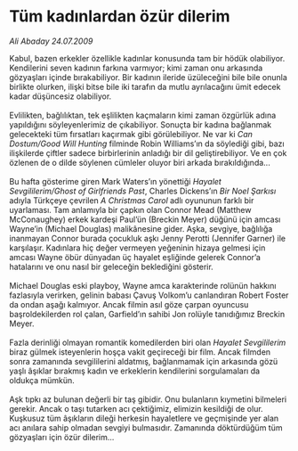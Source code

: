 # Tüm kadınlardan özür dilerim

*Ali Abaday 24.07.2009*

<div class="taraf_structure_2col_1zq">
<div class="margen_n">



 <p>Kabul, bazen erkekler özellikle kadınlar konusunda tam bir hödük olabiliyor. Kendilerini seven kadının farkına varmıyor; kimi zaman onu arkasında gözyaşları içinde bırakabiliyor. Bir kadının ileride üzüleceğini bile bile onunla birlikte olurken, ilişki bitse bile iki tarafın da mutlu ayrılacağını ümit edecek kadar düşüncesiz olabiliyor. <br/><br/>Evlilikten, bağlılıktan, tek eşlilikten kaçmaların kimi zaman özgürlük adına yapıldığını söyleyenlerimiz de çıkabiliyor. Sonuçta bir kadına bağlanmak gelecekteki tüm fırsatları kaçırmak gibi görülebiliyor. Ne var ki <i>Can Dostum/Good Will Hunting </i>filminde Robin Williams’ın da söylediği gibi, bazı ilişkilerde çiftler sadece birbirlerinin anladığı bir dil geliştirebiliyor. Ve en çok özlenen de o dilde söylenen cümleler oluyor biri arkada bırakıldığında... <br/><br/>Bu hafta gösterime giren Mark Waters’ın yönettiği <i>Hayalet Sevgililerim/Ghost of Girlfriends Past</i>, Charles Dickens’ın <i>Bir Noel Şarkısı </i>adıyla Türkçeye çevrilen <i>A Christmas Carol </i>adlı oyununun farklı bir uyarlaması. Tam anlamıyla bir çapkın olan Connor Mead (Matthew McConaughey) erkek kardeşi Paul’ün (Breckin Meyer) düğünü için amcası Wayne’in (Michael Douglas) malikânesine gider. Aşka, sevgiye, bağlılığa inanmayan Connor burada çocukluk aşkı Jenny Perotti (Jennifer Garner) ile karşılaşır. Kadınlara hiç değer vermeyen yeğeninin hizaya gelmesi için amcası Wayne öbür dünyadan üç hayalet eşliğinde gelerek Connor’a hatalarını ve onu nasıl bir geleceğin beklediğini gösterir. <br/><br/>Michael Douglas eski playboy, Wayne amca karakterinde rolünün hakkını fazlasıyla verirken, gelinin babası Çavuş Volkom’u canlandıran Robert Foster da ondan aşağı kalmıyor. Ancak filmin asıl göze çarpan oyuncusu başroldekilerden rol çalan, Garfield’ın sahibi Jon rolüyle tanıdığımız Breckin Meyer. <br/><br/>Fazla derinliği olmayan romantik komedilerden biri olan <i>Hayalet Sevgililerim </i>biraz gülmek isteyenlerin hoşça vakit geçireceği bir film. Ancak filmden sonra zamanında sevgililerini aldatmış, bağlanmamak için arkasında gözü yaşlı âşıklar bırakmış kadın ve erkeklerin kendilerini sorgulamaları da oldukça mümkün. <br/><br/>Aşk tıpkı az bulunan değerli bir taş gibidir. Onu bulanların kıymetini bilmeleri gerekir. Ancak o taşı tutarken acı çektiğimiz, elimizin kesildiği de olur. Kuşkusuz tüm âşıkların dileği herkesin hayaletlere ve geçmişinde yer alan acı anılara sahip olmadan sevgiyi bulmasıdır. Zamanında döktürdüğüm tüm gözyaşları için özür dilerim...</p>
<br/>
<br/>
<br/>



<br/>


<div id="taraf_not">
</div>

</div>


</div>
